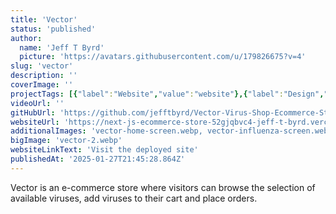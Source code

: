 ```yaml
---
title: 'Vector'
status: 'published'
author:
  name: 'Jeff T Byrd'
  picture: 'https://avatars.githubusercontent.com/u/179826675?v=4'
slug: 'vector'
description: ''
coverImage: ''
projectTags: [{"label":"Website","value":"website"},{"label":"Design","value":"design"}]
videoUrl: ''
gitHubUrl: 'https://github.com/jefftbyrd/Vector-Virus-Shop-Ecommerce-Store'
websiteUrl: 'https://next-js-ecommerce-store-52gjqbvc4-jeff-t-byrd.vercel.app/'
additionalImages: 'vector-home-screen.webp, vector-influenza-screen.webp, vector-cart-screen.webp'
bigImage: 'vector-2.webp'
websiteLinkText: 'Visit the deployed site'
publishedAt: '2025-01-27T21:45:28.864Z'
---
```


Vector is an e-commerce store where visitors can browse the selection of available viruses, add viruses to their cart and place orders.